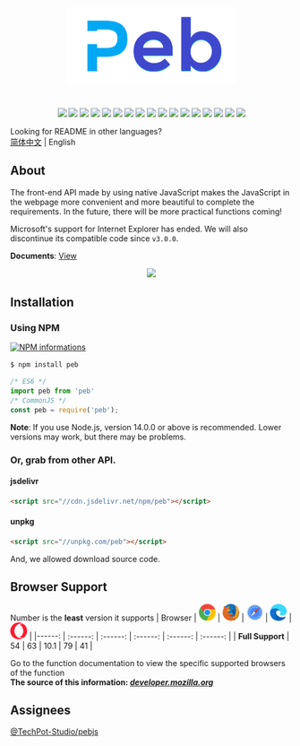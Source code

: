 <p align="center"><img src="https://raw.githubusercontent.com/TechPot-Studio/svg-gallery/master/pebjs.png" width="299.2" height="137.6" title="Peb.js" alt="Peb.js Icon" /></p>

#

<p align="center">
  <a href="//github.com/TechPot-Studio/peb.js/stargazers" title="Stars"><img src="https://img.shields.io/github/stars/TechPot-Studio/peb.js?logo=github&style=flat-square" /></a>
  <a href="//github.com/TechPot-Studio/peb.js/issues" title="Issues"><img src="https://img.shields.io/github/issues/TechPot-Studio/peb.js?logo=github&style=flat-square" /></a>
  <a href="//github.com/TechPot-Studio/peb.js/pulls" title="Pull Requests"><img src="https://img.shields.io/github/issues-pr/TechPot-Studio/peb.js?logo=github&style=flat-square" /></a>
  <a href="//github.com/TechPot-Studio/peb.js/network/members" title="Forks"><img src="https://img.shields.io/github/forks/TechPot-Studio/peb.js?logo=github&style=flat-square" /></a>
  <a href="https://www.npmjs.com/package/peb" title="NPM Version"><img src="https://img.shields.io/npm/v/peb?logo=npm&style=flat-square" /></a>
  <a href="https://www.npmjs.com/package/peb" title="NPM Downloads"><img src="https://img.shields.io/npm/dw/peb?logo=npm&style=flat-square" /></a>
  <a title="jsdelivr hits"><img src="https://img.shields.io/jsdelivr/npm/hw/peb?label=jsdelivr%20hits&logo=jsdelivr&logoColor=white&style=flat-square" /></a>
  <a href="./LICENSE" title="License"><img src="https://img.shields.io/github/license/TechPot-Studio/peb.js?style=flat-square" /></a>
  <a href="https://discord.gg/nS6qYuu" title="Chat"><img src="https://img.shields.io/discord/711002879670091868?logo=discord&logoColor=fff&style=flat-square" /></a>
  <a href="" title="Contributors"><img src="https://img.shields.io/github/contributors-anon/TechPot-Studio/peb.js?logo=github&style=flat-square" /></a>
  <a href="//github.com/TechPot-Studio/peb.js/releases" title="Lastest Release"><img src="https://img.shields.io/github/v/release/TechPot-Studio/peb.js?label=lastest%20release&style=flat-square" /></a>
  <a href="//github.com/TechPot-Studio/peb.js/releases" title="Lastest Pre-Release"><img src="https://img.shields.io/github/v/release/TechPot-Studio/peb.js?include_prereleases&label=lastest%20prerelease&style=flat-square" /></a>
  <a href="//github.com/TechPot-Studio/peb.js/releases" title="Commits Since Latest Release"><img src="https://img.shields.io/github/commits-since/TechPot-Studio/peb.js/latest/master?include_prereleases&logo=github&style=flat-square" /></a>
  <a href="./src/peb.js" title="Size"><img src="https://img.shields.io/github/size/TechPot-Studio/peb.js/src/peb.js?style=flat-square" /></a>
  <a href="./dist/peb.min.js" title="Minified Size"><img src="https://img.shields.io/github/size/TechPot-Studio/peb.js/dist/peb.min.js?label=minified%20size&style=flat-square" /></a>
  <a title="Node.js Version"><img src="https://img.shields.io/static/v1?label=Node.js%20version&message=12&color=informational&logo=node.js&style=flat-square&logoColor=white" /></a>
  <a title="ECMAScript Version"><img src="https://img.shields.io/static/v1?label=ECMAScript%20version&message=6&color=informational&logo=JavaScript&style=flat-square&logoColor=white" /></a>
</p>

Looking for README in other languages?<br />
[简体中文](README.zh.md) | English

## About
The front-end API made by using native JavaScript makes the JavaScript in the webpage more convenient and more beautiful to complete the requirements. In the future, there will be more practical functions coming!  
  
Microsoft's support for Internet Explorer has ended. We will also discontinue its compatible code since `v3.0.0`.

**Documents**: [View](./docs)
<p align="center">
<img src="https://forthebadge.com/images/badges/built-with-love.svg" />
</p>

## Installation
### Using **NPM**

[![NPM informations](https://nodei.co/npm/peb.png?compact=true)](https://www.npmjs.com/package/peb)

```shell
$ npm install peb
```
```javascript
/* ES6 */
import peb from 'peb'
/* CommonJS */
const peb = require('peb');
```
**Note**: If you use Node.js, version 14.0.0 or above is recommended. Lower versions may work, but there may be problems.

### Or, grab from other API.
#### jsdelivr
```html
<script src="//cdn.jsdelivr.net/npm/peb"></script>
```
#### unpkg
```html
<script src="//unpkg.com/peb"></script>
```
And, we allowed download source code.
## Browser Support
Number is the **least** version it supports
| Browser | <img src="https://raw.githubusercontent.com/TechPot-Studio/svg-gallery/master/chrome.svg" width="30" /> | <img src="https://raw.githubusercontent.com/TechPot-Studio/svg-gallery/master/firefox.svg" width="30" /> | <img src="https://raw.githubusercontent.com/TechPot-Studio/svg-gallery/master/safari.svg" width="30" /> | <img src="https://raw.githubusercontent.com/TechPot-Studio/svg-gallery/master/edge.svg" width="30" /> | <img src="https://raw.githubusercontent.com/TechPot-Studio/svg-gallery/master/opera.svg" width="30" /> |
|------: | :------: | :------: | :------: | :------: | :------: |
| **Full Support** | 54 | 63 | 10.1 | 79 | 41 |

Go to the function documentation to view the specific supported browsers of the function  
**The source of this information: [*developer.mozilla.org*](//developer.mozilla.org)**

## Assignees
[@TechPot-Studio/pebjs](https://github.com/orgs/TechPot-Studio/teams/pebjs)

